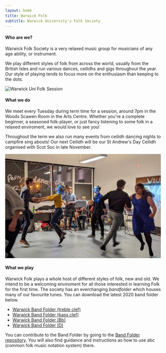 ```yaml
---
layout: home
title: Warwick Folk
subtitle: Warwick University's Folk Society
---
```



#### Who are we?

Warwick Folk Society is a very relaxed music group for musicians of any age ability, or instrument.

We play different styles of folk from across the world, usually from the British Isles and run various dances, ceilidhs and gigs throughout the year. 
Our style of playing tends to focus more on the enthusiasm than keeping to the dots. 

![Warwick Uni Folk Session](/assets/img/folk-session.jpg)

#### What we do

We meet every Tuesday during term time for a session, around 7pm in the Woods Scawen Room in the Arts Centre. Whether you're a complete beginner, a seasoned folk-player, or just fancy listening to some folk in a relaxed enviroment, we would love to see you!

Throughout the term we also run many events from ceilidh dancing nights to campfire sing abouts! Our next Ceilidh will be our St Andrew's Day Ceilidh organised with Scot Soc in late November.

![Ceilidh Dancing](/assets/img/ceilidhdance.jpg)

#### What we play

Warwick Folk plays a whole host of different styles of folk, new and old. We intend to be a welcoming enviroment for all those interested in learning Folk for the first time. 
The society has an everchanging *bandfolder* which houses many of our favourite tunes. You can download the latest 2020 band folder below.

- [Warwick Band Folder (treble clef)](/assets/pdf/FolkBandFolder2020.pdf)
- [Warwick Band Folder (bass clef)](/assets/pdf/FolkBandFolder2020Bass.pdf)
- [Warwick Band Folder (Bb)](/assets/pdf/FolkBandFolder2020-Bb.pdf)
- [Warwick Band Folder (D)](/assets/pdf/FolkBandFolder2020-D.pdf)

You can contribute to the Band Folder by going to the [Band Folder repository](https://github.com/WarwickFolk/band-folder). 
You will also find guidance and instructions as how to use abc (common folk music notation system) there. 




